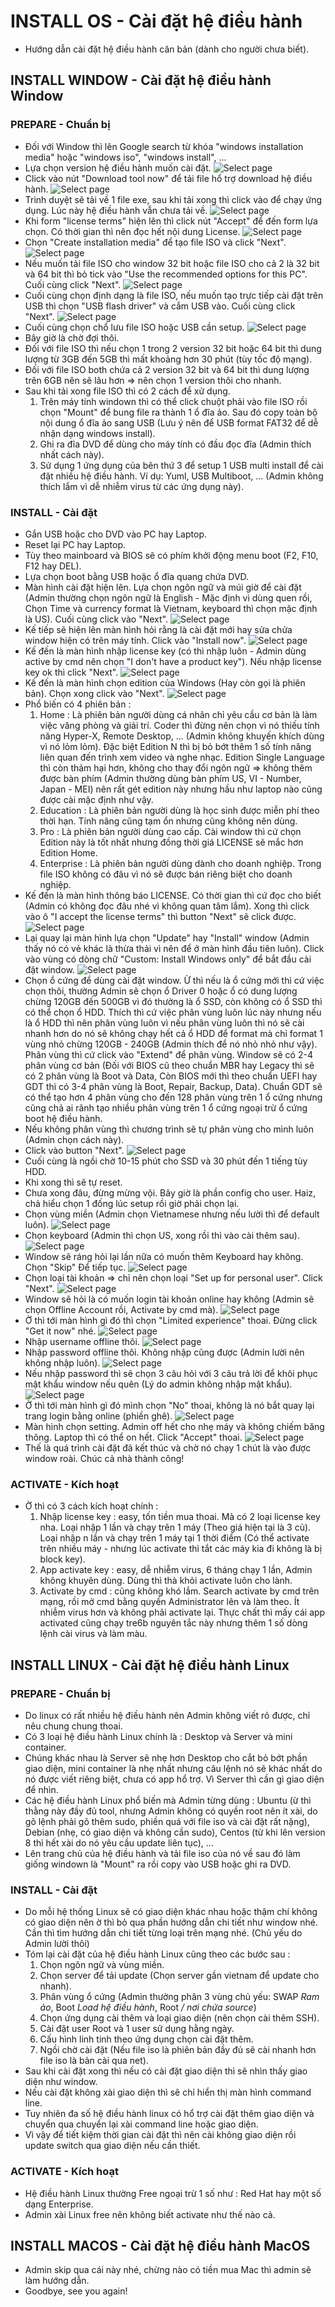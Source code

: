 # INSTALL OS - Cài đặt hệ điều hành
- Hướng dẫn cài đặt hệ điều hành căn bản (dành cho người chưa biết).

## INSTALL WINDOW - Cài đặt hệ điều hành Window
### PREPARE - Chuẩn bị
- Đối với Window thì lên Google search từ khóa "windows installation media" hoặc "windows iso", "windows install", ...
- Lựa chọn version hệ điều hành muốn cài đặt.
![Select page](https://github.com/phucnh1993/training/blob/master/vi/software/install-os/image/windows-installation-media.jpg?raw=true)
- Click vào nút "Download tool now" để tải file hổ trợ download hệ điều hành.
![Select page](https://github.com/phucnh1993/training/blob/master/vi/software/install-os/image/windows-installation-media-download.jpg?raw=true)
- Trình duyệt sẽ tải về 1 file exe, sau khi tải xong thì click vào để chạy ứng dụng. Lúc này hệ điều hành vẫn chưa tải về.
![Select page](https://github.com/phucnh1993/training/blob/master/vi/software/install-os/image/windows-installation-media-tool-run.jpg?raw=true)
- Khi form "license terms" hiện lên thì click nút "Accept" để đến form lựa chọn. Có thời gian thì nên đọc hết nội dung License.
![Select page](https://github.com/phucnh1993/training/blob/master/vi/software/install-os/image/windows-installation-media-tool-accept.jpg?raw=true)
- Chọn "Create installation media" để tạo file ISO và click "Next".
![Select page](https://github.com/phucnh1993/training/blob/master/vi/software/install-os/image/windows-installation-media-tool-select-media.jpg?raw=true)
- Nếu muốn tải file ISO cho window 32 bit hoặc file ISO cho cả 2 là 32 bit và 64 bit thì bỏ tick vào "Use the recommended options for this PC". Cuối cùng click "Next".
![Select page](https://github.com/phucnh1993/training/blob/master/vi/software/install-os/image/windows-installation-media-tool-select-iso.jpg?raw=true)
- Cuối cùng chọn định dạng là file ISO, nếu muốn tạo trực tiếp cài đặt trên USB thì chọn "USB flash driver" và cắm USB vào. Cuối cùng click "Next".
![Select page](https://github.com/phucnh1993/training/blob/master/vi/software/install-os/image/windows-installation-media-tool-final.jpg?raw=true)
- Cuối cùng chọn chổ lưu file ISO hoặc USB cần setup.
![Select page](https://github.com/phucnh1993/training/blob/master/vi/software/install-os/image/windows-installation-media-finish.jpg?raw=true)
- Bây giờ là chờ đợi thôi.
- Đối với file ISO thì nếu chọn 1 trong 2 version 32 bit hoặc 64 bit thì dung lượng từ 3GB đến 5GB thì mất khoảng hơn 30 phút (tùy tốc độ mạng).
- Đối với file ISO both chứa cả 2 version 32 bit và 64 bit thì dung lượng trên 6GB nên sẽ lâu hơn => nên chọn 1 version thôi cho nhanh.
- Sau khi tải xong file ISO thì có 2 cách để xử dụng.
    1. Trên máy tính windown thì có thể click chuột phải vào file ISO rồi chọn "Mount" để bung file ra thành 1 ổ đĩa ảo. Sau đó copy toàn bộ nội dung ổ đĩa ảo sang USB (Lưu ý nên để USB format FAT32 để dễ nhận dạng windows install).
    2. Ghi ra đĩa DVD để dùng cho máy tính có đầu đọc đĩa (Admin thích nhất cách này).
    3. Sử dụng 1 ứng dụng của bên thứ 3 để setup 1 USB multi install để cài đặt nhiều hệ điều hành. Ví dụ: Yuml, USB Multiboot, ... (Admin không thích lắm vì dễ nhiễm virus từ các ứng dụng này).

### INSTALL - Cài đặt
- Gắn USB hoặc cho DVD vào PC hay Laptop.
- Reset lại PC hay Laptop.
- Tùy theo mainboard và BIOS sẽ có phím khởi động menu boot (F2, F10, F12 hay DEL).
- Lựa chọn boot bằng USB hoặc ổ đĩa quang chứa DVD.
- Màn hình cài đặt hiện lên. Lựa chọn ngôn ngữ và múi giờ để cài đặt (Admin thường chọn ngôn ngữ là English - Mặc định vì dùng quen rồi, Chọn Time và currency format là Vietnam, keyboard thì chọn mặc định là US). Cuối cùng click vào "Next".
![Select page](https://github.com/phucnh1993/training/blob/master/vi/software/install-os/image/install-win-10-step-1.jpg?raw=true)
- Kế tiếp sẽ hiện lên màn hình hỏi rằng là cài đặt mới hay sửa chửa window hiện có trên máy tính. Click vào "Install now".
![Select page](https://github.com/phucnh1993/training/blob/master/vi/software/install-os/image/install-win-10-step-2.jpg?raw=true)
- Kế đến là màn hình nhập license key (có thì nhập luôn - Admin dùng active by cmd nên chọn "I don't have a product key"). Nếu nhập license key ok thì click "Next".
![Select page](https://github.com/phucnh1993/training/blob/master/vi/software/install-os/image/install-win-10-step-3.jpg?raw=true)
- Kế đến là màn hình chọn edition của Windows (Hay còn gọi là phiên bản). Chọn xong click vào "Next".
![Select page](https://github.com/phucnh1993/training/blob/master/vi/software/install-os/image/install-win-10-step-4.jpg?raw=true)
- Phổ biến có 4 phiên bản :
    1. Home : Là phiên bản người dùng cá nhân chỉ yêu cầu cơ bản là làm việc văng phòng và giải trí. Coder thì đừng nên chọn vì nó thiếu tính năng Hyper-X, Remote Desktop, ... (Admin không khuyến khích dùng vì nó lỏm lỏm). Đặc biệt Edition N thì bị bỏ bớt thêm 1 số tính năng liên quan đến trình xem video và nghe nhạc. Edition Single Language thì còn thảm hại hơn, không cho thay đổi ngôn ngữ => không thêm được bàn phím (Admin thường dùng bàn phím US, VI - Number, Japan - MEI) nên rất gét edition này nhưng hầu như laptop nào cũng được cài mặc định như vậy.
    2. Education : Là phiên bản người dùng là học sinh được miễn phí theo thời hạn. Tính năng cũng tạm ổn nhưng cũng không nên dùng.
    3. Pro : Là phiên bản người dùng cao cấp. Cài window thì cứ chọn Edition này là tốt nhất nhưng đồng thời giá LICENSE sẽ mắc hơn Edition Home.
    4. Enterprise : Là phiên bản người dùng dành cho doanh nghiệp. Trong file ISO không có đâu vì nó sẽ được bán riêng biệt cho doanh nghiệp.
- Kế đến là màn hình thông báo LICENSE. Có thời gian thì cứ đọc cho biết (Admin có không đọc đâu nhé vì không quan tâm lắm).
Xong thì click vào ô "I accept the license terms" thì button "Next" sẽ click được.
![Select page](https://github.com/phucnh1993/training/blob/master/vi/software/install-os/image/install-win-10-step-5.jpg?raw=true)
- Lại quay lại màn hình lựa chọn "Update" hay "Install" window (Admin thấy nó có vẻ khác là thừa thải vì nên để ở màn hình đầu tiên luôn). Click vào vùng có dòng chữ "Custom: Install Windows only" để bắt đầu cài đặt window.
![Select page](https://github.com/phucnh1993/training/blob/master/vi/software/install-os/image/install-win-10-step-6.jpg?raw=true)
- Chọn ổ cứng để dùng cài đặt window. Ừ thì nếu là ổ cứng mới thì cứ việc chọn thôi, thường Admin sẽ chọn ổ Driver 0 hoặc ổ có dung lượng chừng 120GB đến 500GB vì đó thường là ổ SSD, còn không có ổ SSD thì có thể chọn ổ HDD. Thích thì cứ việc phân vùng luôn lúc này nhưng nếu là ổ HDD thì nên phân vùng luôn vì nếu phân vùng luôn thì nó sẽ cài nhanh hơn do nó sẽ không chạy hết cả ổ HDD để format mà chỉ format 1 vùng nhỏ chừng 120GB - 240GB (Admin thích để nó nhỏ nhỏ như vậy). Phân vùng thì cứ click vào "Extend" để phân vùng. Window sẽ có 2-4 phân vùng cơ bản (Đối với BIOS cũ theo chuẩn MBR hay Legacy thì sẽ có 2 phân vùng là Boot và Data, Còn BIOS mới thì theo chuẩn UEFI hay GDT thì có 3-4 phân vùng là Boot, Repair, Backup, Data). Chuẩn GDT sẽ có thể tạo hơn 4 phân vùng cho đến 128 phân vùng trên 1 ổ cứng nhưng cũng chả ai rãnh tạo nhiều phân vùng trên 1 ổ cứng ngoại trừ ổ cứng boot hệ điều hành.
- Nếu không phân vùng thì chương trình sẽ tự phân vùng cho mình luôn (Admin chọn cách này).
- Click vào button "Next".
![Select page](https://github.com/phucnh1993/training/blob/master/vi/software/install-os/image/install-win-10-step-7.jpg?raw=true)
- Cuối cùng là ngồi chờ 10-15 phút cho SSD và 30 phút đến 1 tiếng tùy HDD.
- Khi xong thì sẽ tự reset.
- Chưa xong đâu, đừng mừng vội. Bây giờ là phần config cho user. Haiz, chả hiểu chọn 1 đống lúc setup rồi giờ phải chọn lại.
- Chọn vùng miền (Admin chọn Vietnamese nhưng nếu lười thì để default luôn).
![Select page](https://github.com/phucnh1993/training/blob/master/vi/software/install-os/image/install-win-10-step-8.jpg?raw=true)
- Chọn keyboard (Admin thì chọn US, xong rồi thì vào cài thêm sau).
![Select page](https://github.com/phucnh1993/training/blob/master/vi/software/install-os/image/install-win-10-step-9.jpg?raw=true)
- Window sẽ ráng hỏi lại lần nữa có muốn thêm Keyboard hay không. Chọn "Skip" Để tiếp tục.
![Select page](https://github.com/phucnh1993/training/blob/master/vi/software/install-os/image/install-win-10-step-10.jpg?raw=true)
- Chọn loại tài khoản => chỉ nên chọn loại "Set up for personal user". Click "Next".
![Select page](https://github.com/phucnh1993/training/blob/master/vi/software/install-os/image/install-win-10-step-11.jpg?raw=true)
- Window sẽ hỏi là có muốn login tài khoản online hay không (Admin sẽ chọn Offline Account rồi, Activate by cmd mà).
![Select page](https://github.com/phucnh1993/training/blob/master/vi/software/install-os/image/install-win-10-step-12.jpg?raw=true)
- Ờ thì tới màn hình gì đó thì chọn "Limited experience" thoai. Đừng click "Get it now" nhé.
![Select page](https://github.com/phucnh1993/training/blob/master/vi/software/install-os/image/install-win-10-step-13.jpg?raw=true)
- Nhập username offline thôi.
![Select page](https://github.com/phucnh1993/training/blob/master/vi/software/install-os/image/install-win-10-step-14.jpg?raw=true)
- Nhập password offline thôi. Không nhập cũng được (Admin lười nên không nhập luôn).
![Select page](https://github.com/phucnh1993/training/blob/master/vi/software/install-os/image/install-win-10-step-15.jpg?raw=true)
- Nếu nhập password thì sẽ chọn 3 câu hỏi với 3 câu trả lời để khôi phục mật khẩu window nếu quên (Lý do admin không nhập mật khẩu).
![Select page](https://github.com/phucnh1993/training/blob/master/vi/software/install-os/image/install-win-10-step-16.jpg?raw=true)
- Ờ thì tới màn hình gì đó mình chọn "No" thoai, không là nó bắt quay lại trang login bằng online (phiền ghê).
![Select page](https://github.com/phucnh1993/training/blob/master/vi/software/install-os/image/install-win-10-step-17.jpg?raw=true)
- Màn hình chọn setting. Admin off hết cho nhẹ máy và không chiếm băng thông. Laptop thì có thể on hết. Click "Accept" thoai.
![Select page](https://github.com/phucnh1993/training/blob/master/vi/software/install-os/image/install-win-10-step-18.jpg?raw=true)
- Thế là quá trình cài đặt đã kết thúc và chờ nó chạy 1 chút là vào được window roài. Chúc cả nhà thành công!

### ACTIVATE - Kích hoạt
- Ờ thì có 3 cách kích hoạt chính :
    1. Nhập license key : easy, tốn tiền mua thoai. Mà có 2 loại license key nha. Loại nhập 1 lần và chạy trên 1 máy (Theo giá hiện tại là 3 củ). Loại nhập n lần và chạy trên 1 máy tại 1 thời điểm (Có thể activate trên nhiều máy - nhưng lúc activate thì tắt các máy kia đi không là bị block key).
    2. App activate key : easy, dễ nhiễm virus, 6 tháng chạy 1 lần, Admin không khuyên dùng. Dùng thì thà khỏi activate luôn cho lành.
    3. Activate by cmd : cũng không khó lắm. Search activate by cmd trên mạng, rồi mở cmd bằng quyền Administrator lên và làm theo. Ít nhiễm virus hơn và không phải activate lại. Thực chất thì mấy cái app activated cũng chạy tre6b nguyên tắc này nhưng thêm 1 số dòng lệnh cài virus và làm màu.

## INSTALL LINUX - Cài đặt hệ điều hành Linux
### PREPARE - Chuẩn bị
- Do linux có rất nhiều hệ điều hành nên Admin không viết rỏ được, chỉ nêu chung chung thoai.
- Có 3 loại hệ điều hành Linux chính là : Desktop và Server và mini container.
- Chúng khác nhau là Server sẽ nhẹ hơn Desktop cho cắt bỏ bớt phần giao diện, mini container là nhẹ nhất nhưng câu lệnh nó sẽ khác nhất do nó được viết riêng biệt, chưa có app hổ trợ.
Vì Server thì cần gì giao diện để nhìn.
- Các hệ điều hành Linux phổ biến mà Admin từng dùng : Ubuntu (ừ thì thằng này đầy đủ tool, nhưng Admin không có quyền root nên ít xài, do gõ lệnh phải gõ thêm sudo, phiền quá với file iso và cài đặt rất nặng), Debian (nhẹ, có giao diện và không cần sudo), Centos (từ khi lên version 8 thì hết xài do nó yêu cầu update liên tục), ...
- Lên trang chủ của hệ điều hành và tải file iso của nó về sau đó làm giống windown là "Mount" ra rồi copy vào USB hoặc ghi ra DVD.

### INSTALL - Cài đặt
- Do mỗi hệ thống Linux sẽ có giao diện khác nhau hoặc thậm chí không có giao diện nên ờ thì bỏ qua phần hướng dẫn chi tiết như window nhé. Cần thì tìm hướng dẫn chi tiết từng loại trên mạng nhé. (Chủ yếu do Admin lười thôi)
- Tóm lại cài đặt của hệ điều hành Linux cũng theo các bước sau :
    1. Chọn ngôn ngữ và vùng miền.
    2. Chọn server để tải update (Chọn server gần vietnam để update cho nhanh).
    3. Phân vùng ổ cứng (Admin thường phân 3 vùng chủ yếu: SWAP *Ram ảo*, Boot *Load hệ điều hành*, Root */ nơi chứa source*)
    4. Chọn ứng dụng cài thêm và loại giao diện (nên chọn cài thêm SSH).
    5. Cài đặt user Root và 1 user sử dụng hằng ngày.
    6. Cấu hình linh tinh theo ứng dụng chọn cài đặt thêm.
    7. Ngồi chờ cài đặt (Nếu file iso là phiên bản đầy đủ sẽ cài nhanh hơn file iso là bản cài qua net).
- Sau khi cài đặt xong thì nếu có cài đặt giao diện thì sẽ nhìn thấy giao diện như window.
- Nếu cài đặt không xài giao diện thì sẽ chỉ hiển thị màn hình command line.
- Tuy nhiên đa số hệ điều hành linux có hổ trợ cài đặt thêm giao diện và chuyển qua chuyển lại xài command line hoặc giao diện.
- Vì vậy để tiết kiệm thời gian cài đặt thì nên cài không giao diện rồi update switch qua giao diện nếu cần thiết.

### ACTIVATE - Kích hoạt
- Hệ điều hành Linux thường Free ngoại trừ 1 số như : Red Hat hay một số dạng Enterprise.
- Admin xài Linux free nên không biết activate như thế nào cả.

## INSTALL MACOS - Cài đặt hệ điều hành MacOS
- Admin skip qua cái này nhé, chừng nào có tiền mua Mac thì admin sẽ làm hướng dẫn.
- Goodbye, see you again!